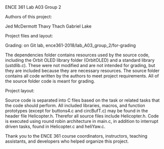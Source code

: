 ENCE 361 Lab A03 Group 2


Authors of this project:

Jed McDermott
Thavy Thach
Gabriel Lake


Project files and layout:

Grading: on Git lab, ence361-2018/lab_A03_group_2/for-grading

The dependencies folder contains resources used by the source code,
including the Orbit OLED library folder (OrbitOLED) and a standard library (ustdlib.c). These
were not modified and are not intended for grading, but they are included because they are 
necessary resources. The source folder contains all code written by the authors to meet 
project requirements. All of the source folder code is meant for grading. 


Project layout:

Source code is separated into C files based on the task or related tasks that the code should perform. 
All included libraries, macros, and function prototypes  (except for buttons4.c and circBufT.c) may be found
in the header file Helicopter.h. Therefor all source files include Helicopter.h. Code is executed using round
robin architecture in main.c, in addition to interrupt driven tasks, found in Helicopter.c and heliYaw.c. 


Thank you to the ENCE 361 course coordinators, instructors, teaching assistants, and developers who
helped organize this project. 

